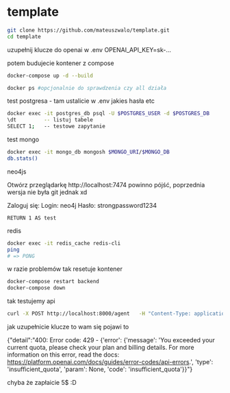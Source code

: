 # template
```bash
git clone https://github.com/mateuszwalo/template.git
cd template
```
uzupełnij klucze do openai w .env
OPENAI_API_KEY=sk-...

potem budujecie kontener z compose

```bash
docker-compose up -d --build

docker ps #opcjonalnie do sprawdzenia czy all działa
```
test postgresa - tam ustalicie w .env jakies hasła etc

```bash
docker exec -it postgres_db psql -U $POSTGRES_USER -d $POSTGRES_DB
\dt         -- listuj tabele
SELECT 1;   -- testowe zapytanie

``` 
test mongo

```bash
docker exec -it mongo_db mongosh $MONGO_URI/$MONGO_DB
db.stats()

```

neo4js

Otwórz przeglądarkę
http://localhost:7474 powinno pójść, poprzednia wersja nie była git jednak xd

Zaloguj się:
Login: neo4j
Hasło: strongpassword1234

```cypher
RETURN 1 AS test
```
redis
```bash
docker exec -it redis_cache redis-cli
ping
# => PONG
```

w razie problemów tak resetuje kontener

```bash
docker-compose restart backend
docker-compose down
```

tak testujemy api
```bash
curl -X POST http://localhost:8000/agent   -H "Content-Type: application/json"   -d '{"message": "Cześć! Kim jesteś?"}'
``` 
jak uzupełnicie klucze to wam się pojawi to

{"detail":"400: Error code: 429 - {'error': {'message': 'You exceeded your current quota, please check your plan and billing details. For more information on this error, read the docs: https://platform.openai.com/docs/guides/error-codes/api-errors.', 'type': 'insufficient_quota', 'param': None, 'code': 'insufficient_quota'}}"}

chyba że zapłaicie 5$ :D